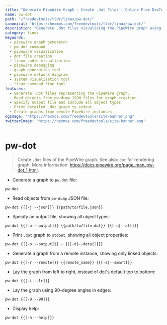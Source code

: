```yaml
---
title: "Generate PipeWire Graph - Create .dot Files | Online Free DevTools by Hexmos"
name: pw-dot
path: "/freedevtools/tldr/linux/pw-dot/"
canonical: "https://hexmos.com/freedevtools/tldr/linux/pw-dot/"
description: "Generate .dot files visualizing the PipeWire graph using pw-dot.  Easily manage and inspect your PipeWire audio and video connections. Free online tool, no registration required."
category: linux
keywords:
  - pipewire graph generator
  - pw-dot command
  - pipewire visualization
  - dot file creation
  - linux audio visualization
  - pipewire debugging
  - graph generation tool
  - pipewire network diagram
  - system visualization tool
  - linux command line tool
features:
  - Generate .dot files representing the PipeWire graph.
  - Read objects from pw-dump JSON files for graph creation.
  - Specify output file and include all object types.
  - Print detailed .dot graph to stdout.
  - Create graphs from remote PipeWire instances.
ogImage: "https://hexmos.com/freedevtools/site-banner.png"
twitterImage: "https://hexmos.com/freedevtools/site-banner.png"
---
```


# pw-dot

> Create `.dot` files of the PipeWire graph.
> See also: `dot` for rendering graph.
> More information: <https://docs.pipewire.org/page_man_pw-dot_1.html>.

- Generate a graph to `pw.dot` file:

`pw-dot`

- Read objects from `pw-dump` JSON file:

`pw-dot {{[-j|--json]}} {{path/to/file.json}}`

- Specify an output file, showing all object types:

`pw-dot {{[-o|--output]}} {{path/to/file.dot}} {{[-a|--all]}}`

- Print `.dot` graph to `stdout`, showing all object properties:

`pw-dot {{[-o|--output]}} - {{[-d|--detail]}}`

- Generate a graph from a remote instance, showing only linked objects:

`pw-dot {{[-r|--remote]}} {{remote_name}} {{[-s|--smart]}}`

- Lay the graph from left to right, instead of dot's default top to bottom:

`pw-dot {{[-L|--lr]}}`

- Lay the graph using 90-degree angles in edges:

`pw-dot {{[-9|--90]}}`

- Display help:

`pw-dot {{[-h|--help]}}`
